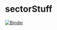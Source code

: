 # sectorStuff

[![Binder](https://mybinder.org/badge_logo.svg)](https://mybinder.org/v2/gh/Simarilius-uk/sectorStuff.git/HEAD?labpath=AllBlocks.ipynb)
